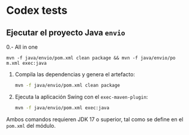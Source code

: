 # Codex tests

## Ejecutar el proyecto Java `envio`

0.- All in one

   ```
   mvn -f java/envio/pom.xml clean package && mvn -f java/envio/po
   m.xml exec:java
   ```

1. Compila las dependencias y genera el artefacto:

   ```bash
   mvn -f java/envio/pom.xml clean package
   ```

2. Ejecuta la aplicación Swing con el `exec-maven-plugin`:

   ```bash
   mvn -f java/envio/pom.xml exec:java
   ```

Ambos comandos requieren JDK 17 o superior, tal como se define en el `pom.xml` del módulo.
